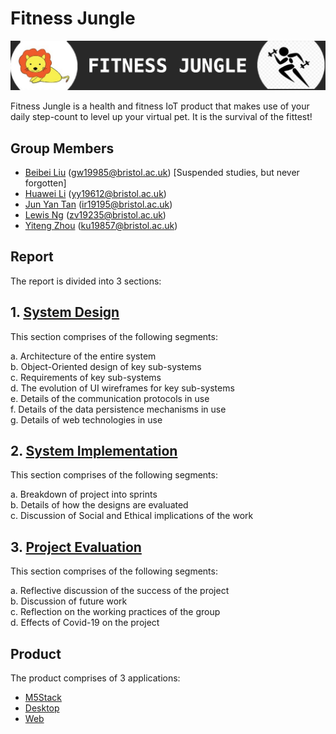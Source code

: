 # Fitness Jungle

![Logo](Portfolio/Images/logo.jpg)

Fitness Jungle is a health and fitness IoT product that makes use of your daily step-count to level up your virtual pet. It is the survival of the fittest!

## Group Members

- [Beibei Liu](https://github.com/bebe1230) (gw19985@bristol.ac.uk) [Suspended studies, but never forgotten]
- [Huawei Li](https://github.com/majyo) (yy19612@bristol.ac.uk)
- [Jun Yan Tan](https://github.com/junyan97) (ir19195@bristol.ac.uk)
- [Lewis Ng](https://github.com/LewisGitting) (zv19235@bristol.ac.uk)
- [Yiteng Zhou](https://github.com/YitengZhou) (ku19857@bristol.ac.uk)

## Report

The report is divided into 3 sections:

## 1. [System Design](Portfolio/System_Design.md)

This section comprises of the following segments:  

a. Architecture of the entire system  
b. Object-Oriented design of key sub-systems  
c. Requirements of key sub-systems  
d. The evolution of UI wireframes for key sub-systems  
e. Details of the communication protocols in use  
f. Details of the data persistence mechanisms in use  
g. Details of web technologies in use  

## 2. [System Implementation](Portfolio/System_Implementation.md)

This section comprises of the following segments:  

a. Breakdown of project into sprints  
b. Details of how the designs are evaluated  
c. Discussion of Social and Ethical implications of the work  

## 3. [Project Evaluation](Portfolio/Project_Evaluation.md)

This section comprises of the following segments:  

a. Reflective discussion of the success of the project  
b. Discussion of future work  
c. Reflection on the working practices of the group  
d. Effects of Covid-19 on the project  

## Product

The product comprises of 3 applications:
- [M5Stack](Product/M5Stack)
- [Desktop](Product/Desktop)
- [Web](Product/Web)